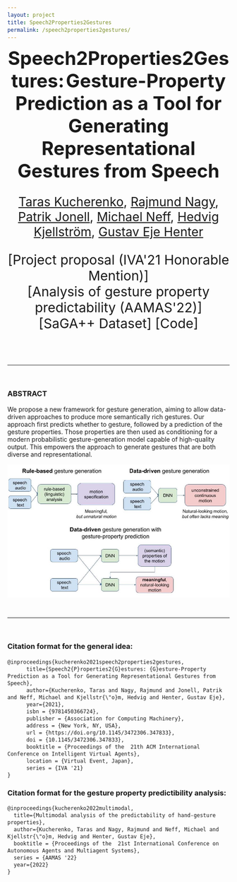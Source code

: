 ```yaml
---
layout: project
title: Speech2Properties2Gestures
permalink: /speech2properties2gestures/
---
```



<p align="center">
  <b style="font-size: 42px;"> Speech2Properties2Gestures:</b>
  <b style="font-size: 42px;"> Gesture-Property Prediction as a Tool for Generating Representational Gestures from Speech </b>
  <p style="font-size: 28px;" align="center"> <a href="https://svito-zar.github.io/">Taras Kucherenko</a>, <a href="https://nagyrajmund.github.io/">Rajmund Nagy</a>, <a href="http://www.patrikjonell.se">Patrik Jonell</a>, <a href="https://www.cs.ucdavis.edu/~neff/">Michael Neff</a>, <a href="http://www.csc.kth.se/~hedvig/">Hedvig Kjellström</a>, <a href="https://people.kth.se/~ghe/">Gustav Eje Henter</a> </p>
</p>

<p align="center">
 <a href="https://arxiv.org/abs/2106.14736" style="font-size: 30px; text-decoration: none">[Project proposal (IVA'21 Honorable Mention)]  </a>  
 <br>
 <a href="https://www.ifaamas.org/Proceedings/aamas2022/pdfs/p770.pdf" style="font-size: 30px; text-decoration: none">[Analysis of gesture property predictability (AAMAS'22)]   </a>  
 <a href="https://doi.org/10.5281/zenodo.6534502" style="font-size: 30px; text-decoration: none"> [SaGA++ Dataset] </a>  
 <a href="https://github.com/Svito-zar/speech2properties2gestures" style="font-size: 30px; text-decoration: none"> [Code]  </a>  
</p>

&nbsp;


&nbsp;

***
&nbsp;

### ABSTRACT
We propose a new framework for gesture generation, aiming to allow data-driven approaches to produce more semantically rich gestures. Our approach first predicts whether to gesture, followed by a prediction of the gesture properties. Those properties are then used as conditioning for a modern probabilistic gesture-generation model capable of high-quality output. This empowers the approach to generate gestures that are both diverse and representational. 

<div style="text-align:center"><img src="../assets/Speech2Prop2Ges.jpeg" alt="portrait" align="middle"></div>


&nbsp;

***
&nbsp;

### Citation format for the general idea:
```
@inproceedings{kucherenko2021speech2properties2gestures,
      title={Speech2{P}roperties2{G}estures: {G}esture-Property Prediction as a Tool for Generating Representational Gestures from Speech}, 
      author={Kucherenko, Taras and Nagy, Rajmund and Jonell, Patrik and Neff, Michael and Kjellstr{\"o}m, Hedvig and Henter, Gustav Eje},
      year={2021},
      isbn = {9781450366724},
      publisher = {Association for Computing Machinery},
      address = {New York, NY, USA},
      url = {https://doi.org/10.1145/3472306.347833},
      doi = {10.1145/3472306.347833},
      booktitle = {Proceedings of the  21th ACM International Conference on Intelligent Virtual Agents},
      location = {Virtual Event, Japan},
      series = {IVA '21}
}
```

### Citation format for the gesture property predictibility analysis:
```
@inproceedings{kucherenko2022multimodal,
  title={Multimodal analysis of the predictability of hand-gesture properties},
  author={Kucherenko, Taras and Nagy, Rajmund and Neff, Michael and Kjellstr{\"o}m, Hedvig and Henter, Gustav Eje},
  booktitle = {Proceedings of the  21st International Conference on Autonomous Agents and Multiagent Systems},
  series = {AAMAS '22}
  year={2022}
}

```
